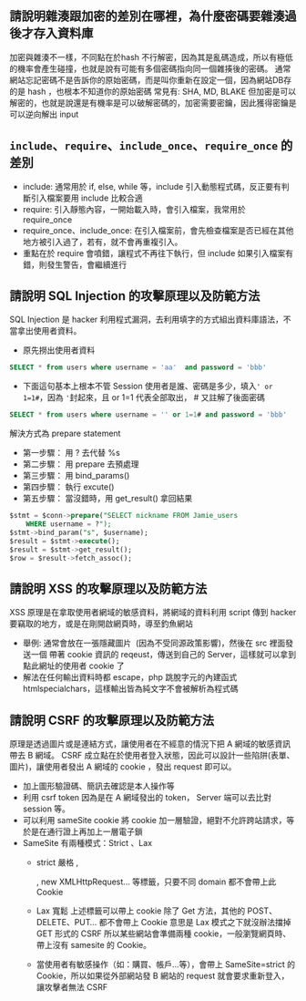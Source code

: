 ## 請說明雜湊跟加密的差別在哪裡，為什麼密碼要雜湊過後才存入資料庫
加密與雜湊不一樣，不同點在於hash 不行解密，因為其是亂碼造成，所以有極低的機率會產生碰撞，也就是說有可能有多個密碼指向同一個雜揍後的密碼。
通常網站忘記密碼不是告訴你的原始密碼，而是叫你重新在設定一個，因為網站DB存的是 hash ，也根本不知道你的原始密碼
常見有: SHA, MD, BLAKE
但加密是可以解密的，也就是說還是有機率是可以破解密碼的，加密需要密鑰，因此獲得密鑰是可以逆向解出 input

## `include`、`require`、`include_once`、`require_once` 的差別
* include: 通常用於 if, else, while 等，include 引入動態程式碼，反正要有判斷引入檔案要用 include 比較合適
* require: 引入靜態內容，一開始載入時，會引入檔案，我常用於 require_once
* require_once、include_once: 在引入檔案前，會先檢查檔案是否已經在其他地方被引入過了，若有，就不會再重複引入。
* 重點在於 require 會噴錯，讓程式不再往下執行，但 include 如果引入檔案有錯，則發生警告，會繼續進行
## 請說明 SQL Injection 的攻擊原理以及防範方法
SQL Injection 是 hacker 利用程式漏洞，去利用填字的方式組出資料庫語法，不當拿出使用者資料。
* 原先撈出使用者資料
```sql
SELECT * from users where username = 'aa'  and password = 'bbb'
```
* 下面這句基本上根本不管 Session 使用者是誰、密碼是多少，填入`' or 1=1#`，因為 `'`封起來，且 or 1=1 代表全部取出， # 又註解了後面密碼
```sql
SELECT * from users where username = '' or 1=1# and password = 'bbb'
```
解決方式為 prepare statement
   * 第一步驟： 用 ? 去代替 %s
   * 第二步驟： 用 prepare 去預處理
   * 第三步驟： 用 bind_params()
   * 第四步驟： 執行 excute()
   * 第五步驟： 當沒錯時，用 get_result() 拿回結果
```sql
$stmt = $conn->prepare("SELECT nickname FROM Jamie_users 
    WHERE username = ?");
$stmt->bind_param("s", $username);
$result = $stmt->execute();
$result = $stmt->get_result();
$row = $result->fetch_assoc();
```
##  請說明 XSS 的攻擊原理以及防範方法
XSS 原理是在拿取使用者網域的敏感資料，將網域的資料利用 script 傳到
hacker 要竊取的地方，或是在剛開啟網頁時，導至釣魚網站
* 舉例:
    通常會放在一張隱藏圖片 <img> (因為不受同源政策影響)，然後在 src 裡面發送一個 帶著 cookie 資訊的 reqeust，傳送到自己的 Server，這樣就可以拿到點此網址的使用者 cookie 了
* 解法在任何輸出資料時都 escape，php 跳脫字元的內建函式 htmlspecialchars，這樣輸出皆為純文字不會被解析為程式碼
## 請說明 CSRF 的攻擊原理以及防範方法
原理是透過圖片或是連結方式，讓使用者在不經意的情況下把 A 網域的敏感資訊帶去 B 網域。
CSRF 成立點在於使用者登入狀態，因此可以設計一些陷阱(表單、圖片)，讓使用者發出 A 網域的 cookie ，發出 request 即可以。
* 加上圖形驗證碼、簡訊去確認是本人操作等
* 利用 csrf token 因為是在 A 網域發出的 token， Server 端可以去比對 session 等。
* 可以利用 sameSite cookie 將 cookie 加一層驗證，絕對不允許跨站請求，等於是在通行證上再加上一層電子鎖
* SameSite 有兩種模式：Strict 、Lax
    * strict 嚴格
        <a href=""></a>, <form>, new XMLHttpRequest… 等標籤，只要不同 domain 都不會帶上此 Cookie
    * Lax 寬鬆
        上述標籤可以帶上 cookie
        除了 Get 方法，其他的 POST、DELETE、PUT… 都不會帶上 Cookie
        意思是 Lax 模式之下就沒辦法擋掉 GET 形式的 CSRF
        所以某些網站會準備兩種 cookie，一般瀏覽網頁時、帶上沒有 samesite 的 Cookie。

    * 當使用者有敏感操作（如：購買、帳戶…等），會帶上 SameSite=strict 的 Cookie，所以如果從外部網站發 B 網站的 request 就會要求重新登入，讓攻擊者無法 CSRF